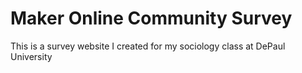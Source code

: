 # Maker Online Community Survey
This is a survey website I created for my sociology class at DePaul University
